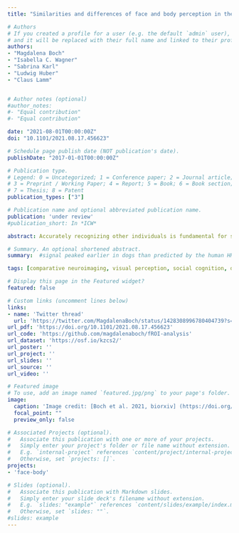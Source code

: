 ```yaml
---
title: "Similarities and differences of face and body perception in the dog (Canis familiaris) and human brain"

# Authors
# If you created a profile for a user (e.g. the default `admin` user), write the username (folder name) here 
# and it will be replaced with their full name and linked to their profile.
authors: 
- "Magdalena Boch"
- "Isabella C. Wagner"
- "Sabrina Karl"
- "Ludwig Huber"
- "Claus Lamm"


# Author notes (optional)
#author_notes:
#- "Equal contribution"
#- "Equal contribution"

date: "2021-08-01T00:00:00Z"
doi: "10.1101/2021.08.17.456623"

# Schedule page publish date (NOT publication's date).
publishDate: "2017-01-01T00:00:00Z"

# Publication type.
# Legend: 0 = Uncategorized; 1 = Conference paper; 2 = Journal article;
# 3 = Preprint / Working Paper; 4 = Report; 5 = Book; 6 = Book section;
# 7 = Thesis; 8 = Patent
publication_types: ["3"]

# Publication name and optional abbreviated publication name.
publication: 'under review'
#publication_short: In *ICW*

abstract: Accurately recognizing other individuals is fundamental for successful social interactions. While the neural underpinnings of this skill have been studied extensively in humans, less is known about the evolutionary origins of the brain areas specialized for recognising faces or bodies. Studying dogs (Canis familiaris), a non-primate species with the ability to perceive faces and bodies similarly to humans, promises insights into how visuo-social perception has evolved in mammals. We investigated the neural correlates of face and body perception in dogs (N = 15) and humans (N = 40) using functional MRI. Combining uni- and multivariate analysis approaches, we identified activation levels and patterns that suggested potentially homologous occipito-temporal brain regions in both species responding to faces and bodies compared to inanimate objects. Crucially, only human brain regions showed activation differences between faces and bodies and partly responded more strongly to humans compared to dogs. Moreover, only dogs represented both faces and dog bodies in olfactory regions. Overall, these findings advance our understanding of the similarities and differences in brain function between two phylogenetically distant mammal species. This likely reflects differences in the perceptual systems these species rely on to recognize others, and provides important insights into the foundations of social cognition and behaviour.

# Summary. An optional shortened abstract.
summary:  #signal peaked earlier in dogs than predicted by the human HRF.

tags: [comparative neuroimaging, visual perception, social cognition, dogs, humans]

# Display this page in the Featured widget?
featured: false

# Custom links (uncomment lines below)
links:
- name: 'Twitter thread'
  url: 'https://twitter.com/MagdalenaBoch/status/1428308996780404739?s=20'
url_pdf: 'https://doi.org/10.1101/2021.08.17.456623'
url_code: 'https://github.com/magdalenaboch/fROI-analysis'
url_dataset: 'https://osf.io/kzcs2/'
url_poster: ''
url_project: ''
url_slides: ''
url_source: ''
url_video: ''

# Featured image
# To use, add an image named `featured.jpg/png` to your page's folder. 
image:
  caption: 'Image credit: [Boch et al. 2021, biorxiv] (https://doi.org/10.1101/2021.08.17.456623)'
  focal_point: ""
  preview_only: false

# Associated Projects (optional).
#   Associate this publication with one or more of your projects.
#   Simply enter your project's folder or file name without extension.
#   E.g. `internal-project` references `content/project/internal-project/index.md`.
#   Otherwise, set `projects: []`.
projects:
- 'face-body'

# Slides (optional).
#   Associate this publication with Markdown slides.
#   Simply enter your slide deck's filename without extension.
#   E.g. `slides: "example"` references `content/slides/example/index.md`.
#   Otherwise, set `slides: ""`.
#slides: example
---
```


